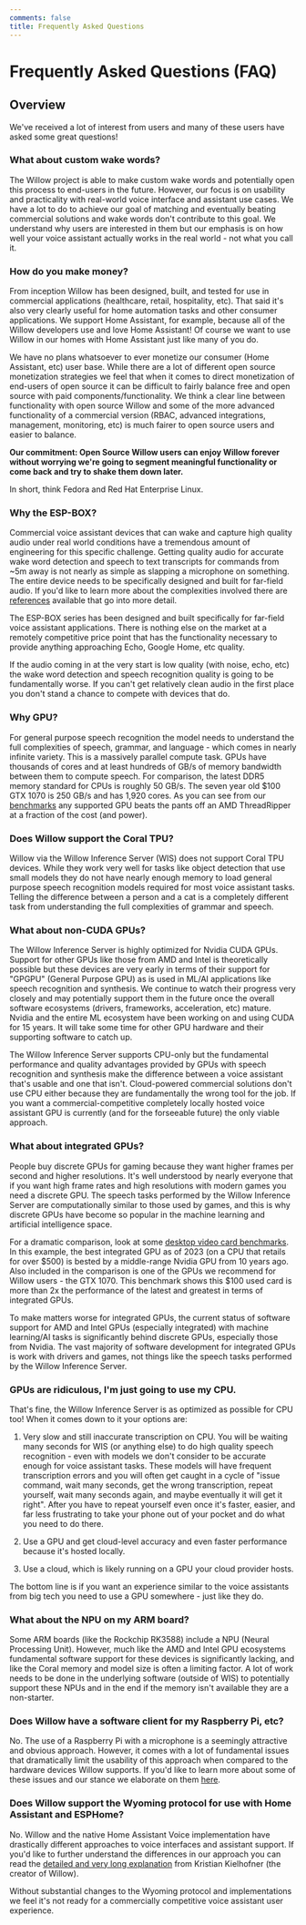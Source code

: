 ```yaml
---
comments: false
title: Frequently Asked Questions
---
```


# Frequently Asked Questions (FAQ)

## Overview

We've received a lot of interest from users and many of these users have asked some great questions!

### What about custom wake words?

The Willow project is able to make custom wake words and potentially open this process to end-users in the future. However, our focus is on usability and practicality with real-world voice interface and assistant use cases. We have a lot to do to achieve our goal of matching and eventually beating commercial solutions and wake words don't contribute to this goal. We understand why users are interested in them but our emphasis is on how well your voice assistant actually works in the real world - not what you call it.

### How do you make money?

From inception Willow has been designed, built, and tested for use in commercial applications (healthcare, retail, hospitality, etc). That said it's also very clearly useful for home automation tasks and other consumer applications. We support Home Assistant, for example, because all of the Willow developers use and love Home Assistant! Of course we want to use Willow in our homes with Home Assistant just like many of you do.

We have no plans whatsoever to ever monetize our consumer (Home Assistant, etc) user base. While there are a lot of different open source monetization strategies we feel that when it comes to direct monetization of end-users of open source it can be difficult to fairly balance free and open source with paid components/functionality. We think a clear line between functionality with open source Willow and some of the more advanced functionality of a commercial version (RBAC, advanced integrations, management, monitoring, etc) is much fairer to open source users and easier to balance.

**Our commitment: Open Source Willow users can enjoy Willow forever without worrying we're going to segment meaningful functionality or come back and try to shake them down later.**

In short, think Fedora and Red Hat Enterprise Linux.

### Why the ESP-BOX?

Commercial voice assistant devices that can wake and capture high quality audio under real world conditions have a tremendous amount of engineering for this specific challenge. Getting quality audio for accurate wake word detection and speech to text transcripts for commands from ~5m away is not nearly as simple as slapping a microphone on something. The entire device needs to be specifically designed and built for far-field audio. If you'd like to learn more about the complexities involved there are [references](https://www.merlynmind.ai/blog/cutting-through-the-noise-how-we-built-a-high-performance-microphone-for-the-classroom) available that go into more detail.

The ESP-BOX series has been designed and built specifically for far-field voice assistant applications. There is nothing else on the market at a remotely competitive price point that has the functionality necessary to provide anything approaching Echo, Google Home, etc quality.

If the audio coming in at the very start is low quality (with noise, echo, etc) the wake word detection and speech recognition quality is going to be fundamentally worse. If you can't get relatively clean audio in the first place you don't stand a chance to compete with devices that do.

### Why GPU?

For general purpose speech recognition the model needs to understand the full complexities of speech, grammar, and language - which comes in nearly infinite variety. This is a massively parallel compute task. GPUs have thousands of cores and at least hundreds of GB/s of memory bandwidth between them to compute speech. For comparison, the latest DDR5 memory standard for CPUs is roughly 50 GB/s. The seven year old $100 GTX 1070 is 250 GB/s and has 1,920 cores. As you can see from our [benchmarks](components/willow-inference-server.md#benchmarks) any supported GPU beats the pants off an AMD ThreadRipper at a fraction of the cost (and power).

### Does Willow support the Coral TPU?

Willow via the Willow Inference Server (WIS) does not support Coral TPU devices. While they work very well for tasks like object detection that use small models they do not have nearly enough memory to load general purpose speech recognition models required for most voice assistant tasks. Telling the difference between a person and a cat is a completely different task from understanding the full complexities of grammar and speech.

### What about non-CUDA GPUs?

The Willow Inference Server is highly optimized for Nvidia CUDA GPUs. Support for other GPUs like those from AMD and Intel is theoretically possible but these devices are very early in terms of their support for "GPGPU" (General Purpose GPU) as is used in ML/AI applications like speech recognition and synthesis. We continue to watch their progress very closely and may potentially support them in the future once the overall software ecosystems (drivers, frameworks, acceleration, etc) mature. Nvidia and the entire ML ecosystem have been working on and using CUDA for 15 years. It will take some time for other GPU hardware and their supporting software to catch up.

The Willow Inference Server supports CPU-only but the fundamental performance and quality advantages provided by GPUs with speech recognition and synthesis make the difference between a voice assistant that's usable and one that isn't. Cloud-powered commercial solutions don't use CPU either because they are fundamentally the wrong tool for the job. If you want a commercial-competitive completely locally hosted voice assistant GPU is currently (and for the forseeable future) the only viable approach.

### What about integrated GPUs?

People buy discrete GPUs for gaming because they want higher frames per second and higher resolutions. It's well understood by nearly everyone that if you want high frame rates and high resolutions with modern games you need a discrete GPU. The speech tasks performed by the Willow Inference Server are computationally similar to those used by games, and this is why discrete GPUs have become so popular in the machine learning and artificial intelligence space.

For a dramatic comparison, look at some [desktop video card benchmarks](https://www.videocardbenchmark.net/compare/4652vs2531vs3521/Radeon-Ryzen-9-7950X-16-Core-vs-GeForce-GTX-770-vs-GeForce-GTX-1070). In this example, the best integrated GPU as of 2023 (on a CPU that retails for over $500) is bested by a middle-range Nvidia GPU from 10 years ago. Also included in the comparison is one of the GPUs we recommend for Willow users - the GTX 1070. This benchmark shows this $100 used card is more than 2x the performance of the latest and greatest in terms of integrated GPUs.

To make matters worse for integrated GPUs, the current status of software support for AMD and Intel GPUs (especially integrated) with machine learning/AI tasks is significantly behind discrete GPUs, especially those from Nvidia. The vast majority of software development for integrated GPUs is work with drivers and games, not things like the speech tasks performed by the Willow Inference Server.

### GPUs are ridiculous, I'm just going to use my CPU.

That's fine, the Willow Inference Server is as optimized as possible for CPU too! When it comes down to it your options are:

1) Very slow and still inaccurate transcription on CPU. You will be waiting many seconds for WIS (or anything else) to do high quality speech recognition - even with models we don't consider to be accurate enough for voice assistant tasks. These models will have frequent transcription errors and you will often get caught in a cycle of "issue command, wait many seconds, get the wrong transcription, repeat yourself, wait many seconds again, and maybe eventually it will get it right". After you have to repeat yourself even once it's faster, easier, and far less frustrating to take your phone out of your pocket and do what you need to do there.

2) Use a GPU and get cloud-level accuracy and even faster performance because it's hosted locally.

3) Use a cloud, which is likely running on a GPU your cloud provider hosts.

The bottom line is if you want an experience similar to the voice assistants from big tech you need to use a GPU somewhere - just like they do.

### What about the NPU on my ARM board?

Some ARM boards (like the Rockchip RK3588) include a NPU (Neural Processing Unit). However, much like the AMD and Intel GPU ecosystems fundamental software support for these devices is significantly lacking, and like the Coral memory and model size is often a limiting factor. A lot of work needs to be done in the underlying software (outside of WIS) to potentially support these NPUs and in the end if the memory isn't available they are a non-starter.

### Does Willow have a software client for my Raspberry Pi, etc?

No. The use of a Raspberry Pi with a microphone is a seemingly attractive and obvious approach. However, it comes with a lot of fundamental issues that dramatically limit the usability of this approach when compared to the hardware devices Willow supports. If you'd like to learn more about some of these issues and our stance we elaborate on them [here](https://github.com/toverainc/willow/issues/317#issuecomment-1774172563).

### Does Willow support the Wyoming protocol for use with Home Assistant and ESPHome?

No. Willow and the native Home Assistant Voice implementation have drastically different approaches to voice interfaces and assistant support. If you'd like to further understand the differences in our approach you can read the [detailed and very long explanation](https://github.com/toverainc/willow-inference-server/discussions/135) from Kristian Kielhofner (the creator of Willow).

Without substantial changes to the Wyoming protocol and implementations we feel it's not ready for a commercially competitive voice assistant user experience.